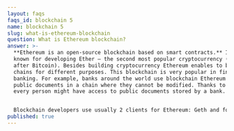 ```yaml
---
layout: faqs
faqs_id: blockchain 5
name: blockchain 5
slug: what-is-ethereum-blockchain
question: What is Ethereum blockchain?
answer: >-
  **Ethereum is an open-source blockchain based on smart contracts.** It is
  known for developing Ether – the second most popular cryptocurrency (right
  after Bitcoin). Besides building cryptocurrency Ethereum enables to build
  chains for different purposes. This blockchain is very popular in finances and
  banking. For example, banks around the world use blockchain Ethereum to store
  public documents in a chain where they cannot be modified. Thanks to that
  every person might have access to public documents stored by a bank.


  Blockchain developers use usually 2 clients for Ethereum: Geth and former Parity (open Ethereum client). Geth is written in Go and Parity in Rust.
published: true
---
```

